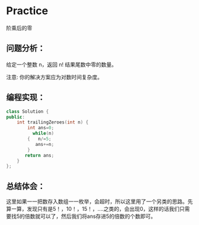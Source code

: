 # Practice
阶乘后的零
## 问题分析：
#### 
给定一个整数 n，返回 n! 结果尾数中零的数量。

注意: 你的解决方案应为对数时间复杂度。
## 编程实现：
```C++
class Solution {
public:
    int trailingZeroes(int n) {
        int ans=0;
          while(n)
        {   n/=5;
           ans+=n;
        }
       return ans;
    }
};
```
## 总结体会：
这里如果一一把数存入数组一一枚举，会超时，所以这里用了一个另类的思路。先算一算，发现只有是5！，10！，15！，....之类的，会出现0，这样的话我们只需要找5的倍数就可以了，然后我们将ans存进5的倍数的个数即可。
